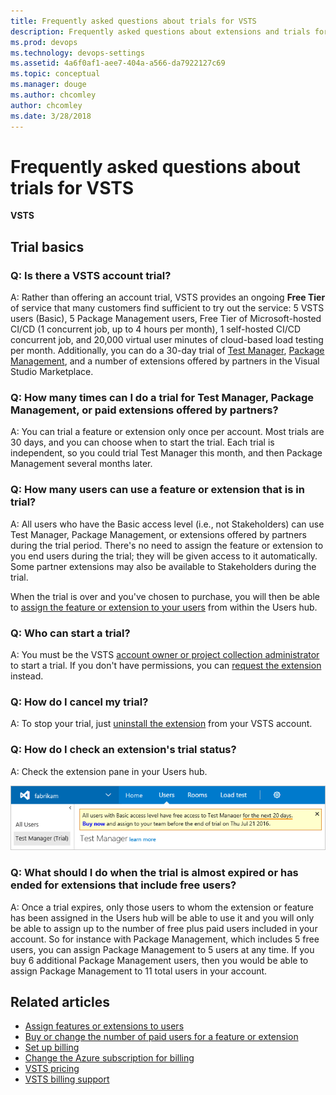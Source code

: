 ```yaml
---
title: Frequently asked questions about trials for VSTS
description: Frequently asked questions about extensions and trials for Visual Studio Team Services (VSTS)
ms.prod: devops
ms.technology: devops-settings
ms.assetid: 4a6f0af1-aee7-404a-a566-da7922127c69
ms.topic: conceptual
ms.manager: douge
ms.author: chcomley
author: chcomley
ms.date: 3/28/2018
---
```

[//]: # (monikerRange: 'vsts')

# Frequently asked questions about trials for VSTS

**VSTS**

<a name="account-trial"></a>

## Trial basics

### Q: Is there a VSTS account trial?

A: Rather than offering an account trial, VSTS provides an ongoing **Free Tier** of service that many customers find sufficient to try out the service: 5 VSTS users (Basic), 
5 Package Management users, Free Tier of Microsoft-hosted CI/CD (1 concurrent job, up to 4 hours per month), 1 self-hosted CI/CD concurrent job, 
and 20,000 virtual user minutes of cloud-based load testing per month. Additionally, you can do a 30-day trial of [Test Manager](https://marketplace.visualstudio.com/items/ms.vss-testmanager-web), 
[Package Management](https://marketplace.visualstudio.com/items?itemName=ms.feed), and a number of extensions offered by 
partners in the Visual Studio Marketplace.

### Q: How many times can I do a trial for Test Manager, Package Management, or paid extensions offered by partners?

A:  You can trial a feature or extension only once per account. Most trials are 30 days, and you can choose when to start the trial. Each trial is 
independent, so you could trial Test Manager this month, and then Package Management several months later.

### Q: How many users can use a feature or extension that is in trial?

A:  All users who have the Basic access level (i.e., not Stakeholders) can use Test Manager, Package Management, or extensions offered by partners 
during the trial period. There's no need to assign the feature or extension to you end users during the trial; they will be given access to it 
automatically. Some partner extensions may also be available to Stakeholders during the trial.

When the trial is over and you've chosen to purchase, you will then be able to 
[assign the feature or extension to your users](../marketplace/assign-paid-extensions.md) from within the Users hub. 

### Q: Who can start a trial?

A: You must be the VSTS [account owner or project collection administrator](vsts-billing-faq.md#find-owner)
to start a trial. If you don't have permissions, you can [request the extension](../marketplace/request-vsts-extension.md) instead.

### Q: How do I cancel my trial?

A: To stop your trial, just [uninstall the extension](../marketplace/uninstall-disable-vsts-extensions.md) from your VSTS account.

<a name="check-trial"></a>

### Q: How do I check an extension's trial status?

A: Check the extension pane in your Users hub.

![Check extension trial](_img/try-additional-features/check-extension-trial-updated-ui.png)

### Q:	What should I do when the trial is almost expired or has ended for extensions that include free users?

A:	Once a trial expires, only those users to whom the extension or feature has been assigned in the Users hub will be able to use it and you will
only be able to assign up to the number of free plus paid users included in your account. So for instance with Package Management, which includes 5 
free users, you can assign Package Management to 5 users at any time. If you buy 6 additional Package Management users, then you would be able to 
assign Package Management to 11 total users in your account.

## Related articles

- [Assign features or extensions to users](../marketplace/assign-paid-extensions.md)
- [Buy or change the number of paid users for a feature or extension](../billing/change-number-paid-extension-users.md)
- [Set up billing](set-up-billing-for-your-account-vs.md)
- [Change the Azure subscription for billing](change-azure-subscription.md)
- [VSTS pricing](https://azure.microsoft.com/pricing/details/visual-studio-team-services/)
- [VSTS billing support](https://www.visualstudio.com/team-services/support/)
